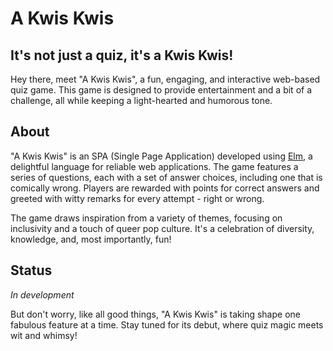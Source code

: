 # A Kwis Kwis

## It's not just a quiz, it's a Kwis Kwis!

Hey there, meet "A Kwis Kwis", a fun, engaging, and interactive web-based quiz game. This game is designed to provide entertainment and a bit of a challenge, all while keeping a light-hearted and humorous tone.

## About

"A Kwis Kwis" is an SPA (Single Page Application) developed using [Elm](https://elm-lang.org/), a delightful language for reliable web applications. The game features a series of questions, each with a set of answer choices, including one that is comically wrong. Players are rewarded with points for correct answers and greeted with witty remarks for every attempt - right or wrong.

The game draws inspiration from a variety of themes, focusing on inclusivity and a touch of queer pop culture. It's a celebration of diversity, knowledge, and, most importantly, fun!

## Status

_In development_

But don't worry, like all good things, "A Kwis Kwis" is taking shape one fabulous feature at a time. Stay tuned for its debut, where quiz magic meets wit and whimsy!
